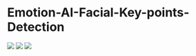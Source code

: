 # Emotion-AI-Facial-Key-points-Detection

<img src = '../main/Data & Images/Facial Key Points.png' />

<img src = '../main/Data & Images/model_summary.png' />

<img src = '../main/Data & Images/acc_loss_curve.png' />

